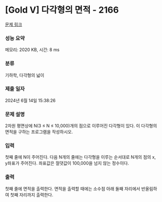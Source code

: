 # [Gold V] 다각형의 면적 - 2166 

[문제 링크](https://www.acmicpc.net/problem/2166) 

### 성능 요약

메모리: 2020 KB, 시간: 8 ms

### 분류

기하학, 다각형의 넓이

### 제출 일자

2024년 6월 14일 15:38:26

### 문제 설명

<p>2차원 평면상에 N(3 ≤ N ≤ 10,000)개의 점으로 이루어진 다각형이 있다. 이 다각형의 면적을 구하는 프로그램을 작성하시오.</p>

### 입력 

 <p>첫째 줄에 N이 주어진다. 다음 N개의 줄에는 다각형을 이루는 순서대로 N개의 점의 x, y좌표가 주어진다. 좌표값은 절댓값이 100,000을 넘지 않는 정수이다.</p>

### 출력 

 <p>첫째 줄에 면적을 출력한다. 면적을 출력할 때에는 소수점 아래 둘째 자리에서 반올림하여 첫째 자리까지 출력한다.</p>

